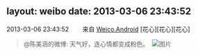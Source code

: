 layout: weibo
date: 2013-03-06 23:43:52
---
2013-03-06 23:43:52  &nbsp;&nbsp;&nbsp;&nbsp;&nbsp;&nbsp; 来自 <a href="http://app.weibo.com/t/feed/l4RWD" rel="nofollow">Weico.Android</a>
[花心][花心][花心]
>  @陈美涵的微博: 天气好，连心情都变成粉色。 ​​​
>  ![图片](https://ww4.sinaimg.cn/large/4d81cacajw1e2g22rvpbjj.jpg)
